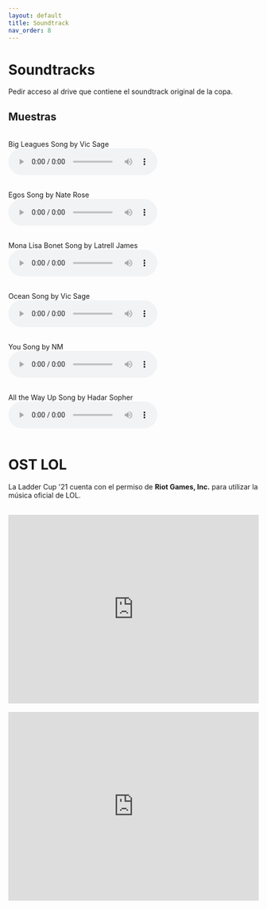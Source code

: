 ```yaml
---
layout: default
title: Soundtrack
nav_order: 8
---
```


# Soundtracks

Pedir acceso al drive que contiene el soundtrack original de la copa.


## Muestras
<br>
Big Leagues Song by Vic Sage<br>
<audio controls>
  <source src="../../assets/audio/big-leagues.mp3" type="audio/mpeg">
</audio>
<br>
<br>

Egos Song by Nate Rose<br>
<audio controls>
  <source src="../../assets/audio/egos.mp3" type="audio/mpeg">
</audio><br><br>

Mona Lisa Bonet Song by Latrell James<br>
<audio controls>
  <source src="../../assets/audio/mona-lisa.mp3" type="audio/mpeg">
</audio><br><br>

Ocean Song by Vic Sage<br>
<audio controls>
  <source src="../../assets/audio/ocean.mp3" type="audio/mpeg">
</audio><br><br>

You Song by NM<br>
<audio controls>
  <source src="../../assets/audio/you.mp3" type="audio/mpeg">
</audio><br><br>

All the Way Up Song by Hadar Sopher<br>
<audio controls>
  <source src="../../assets/audio/all-the-way-up.mp3" type="audio/mpeg">
</audio><br><br>

# OST LOL

La Ladder Cup '21 cuenta con el permiso de **Riot Games, Inc.** para utilizar la música oficial de LOL.

<br>

<iframe src="https://open.spotify.com/embed/track/6zAiRKvAMlXHxEtyO4yxIO" width="100%" height="380" frameBorder="0" allowtransparency="true" allow="encrypted-media"></iframe>

<br>
<br>

<iframe src="https://open.spotify.com/embed/track/7asFSf2pkWNEG3E5EuN1QR" width="100%" height="380" frameBorder="0" allowtransparency="true" allow="encrypted-media"></iframe>